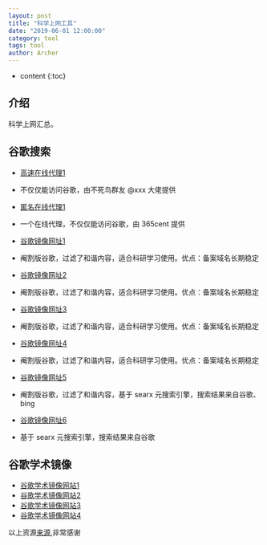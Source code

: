 ```yaml
---
layout: post
title: "科学上网工具"
date: "2019-06-01 12:00:00"
category: tool
tags: tool
author: Archer
---
```

* content
{:toc}

## 介绍

科学上网汇总。




## 谷歌搜索

* [高速在线代理1](http://rrd.me/edTVv)
* 不仅仅能访问谷歌，由不死鸟群友 @xxx 大佬提供

* [匿名在线代理1](https://proxy.qnid.cc/index.php?q=aHR0cHM6Ly93d3cuZ29vZ2xlLmNvbQ)
* 一个在线代理，不仅仅能访问谷歌，由 365cent 提供

* [谷歌镜像网址1](http://rrd.me/edTVy)
* 阉割版谷歌，过滤了和谐内容，适合科研学习使用。优点：备案域名长期稳定

* [谷歌镜像网址2](https://gugeji.com/)
* 阉割版谷歌，过滤了和谐内容，适合科研学习使用。优点：备案域名长期稳定

* [谷歌镜像网址3](http://caup.cn/)
* 阉割版谷歌，过滤了和谐内容，适合科研学习使用。优点：备案域名长期稳定

* [谷歌镜像网址4](http://www.moofaa.com/)
* 阉割版谷歌，过滤了和谐内容，适合科研学习使用。优点：备案域名长期稳定

* [谷歌镜像网址5](https://search.poal.co/)
* 阉割版谷歌，过滤了和谐内容，基于 searx 元搜索引擎，搜索结果来自谷歌、bing

* [谷歌镜像网址6](http://www.searx.cn/)
* 基于 searx 元搜索引擎，搜索结果来自谷歌

## 谷歌学术镜像

* [谷歌学术镜像网站1](https://scholar.fdwwr.cn/)
* [谷歌学术镜像网站2](https://www.80xueshu.com/)
* [谷歌学术镜像网站3]( http://www.4243.net/)
* [谷歌学术镜像网站4]( http://www.4243.net/)

以上资源[来源](https://lai.yuweining.cn/archives/2112/),非常感谢
